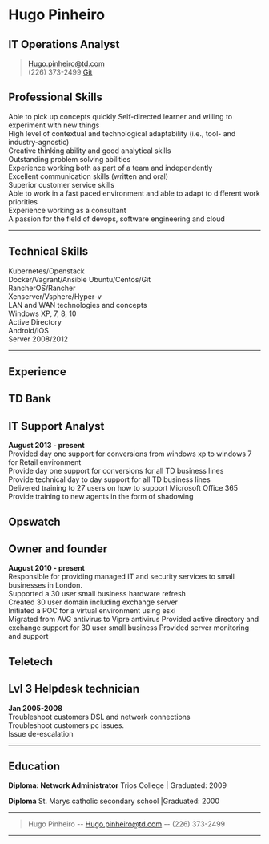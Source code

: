 # Hugo Pinheiro
## IT Operations Analyst 

> [Hugo.pinheiro@td.com](Hugo.pinheiro@td.com)  
> (226) 373-2499       [Git](github.com/Opswatch)

## Professional Skills 

Able to pick up concepts quickly
Self-directed learner and willing to experiment with new things                            
High level of contextual and technological adaptability (i.e., tool- and industry-agnostic)                                                                                     
Creative thinking ability and good analytical skills                                                   
Outstanding problem solving abilities                                                          
Experience working both as part of a team and independently                                          
Excellent communication skills (written and oral)                                              
Superior customer service skills                                                                     
Able to work in a fast paced environment and able to adapt to different work priorities                                                                                    
Experience working as a consultant                                                                            
A passion for the field of devops, software engineering and cloud

-------

## Technical Skills 

Kubernetes/Openstack                                                            
Docker/Vagrant/Ansible
Ubuntu/Centos/Git                                                            
RancherOS/Rancher                                                                              
Xenserver/Vsphere/Hyper-v                                                                                 
LAN and WAN technologies and concepts                                                             
Windows XP, 7, 8, 10                                                                                 
Active Directory                                                                                 
Android/IOS                                                                                           
Server 2008/2012

------

## Experience 

## TD Bank
## IT Support Analyst
  __August 2013 - present__                                                                         
Provided day one support for conversions from windows xp to windows 7 for Retail environment                                                                                       
Provide day one support for conversions for all TD business lines                                          
Provide technical day to day support for all TD business lines                                             
Delivered training to 27 users on how to support Microsoft Office 365                                                 
Provide training to new agents in the form of shadowing

## Opswatch
## Owner and founder
  __August 2010 - present__                                                                     
Responsible for providing managed IT and security services                                                    to small businesses in London.                                                                  
Supported a 30 user small business hardware refresh                                                   
Created 30 user domain including exchange server                                                             
Initiated a POC for a virtual environment using esxi                                                    
Migrated from AVG antivirus to Vipre antivirus
Provided active directory and exchange support for 30 user small business
Provided server monitoring and support                                                                                  

## Teletech
## Lvl 3 Helpdesk technician
  __Jan 2005-2008__                                                                             
Troubleshoot customers DSL and network connections                                                  
Troubleshoot customers pc issues.                                                                         
Issue de-escalation

------

## Education 

**Diploma: Network Administrator**
Trios College | Graduated: 2009

**Diploma**
St. Marys catholic secondary school |Graduated: 2000


------

> Hugo Pinheiro -- [Hugo.pinheiro@td.com](hugo.pinheiro@td.com) -- (226) 373-2499

------